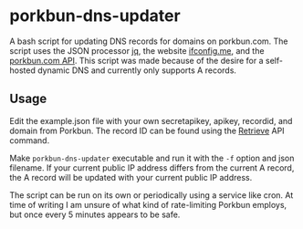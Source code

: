 # porkbun-dns-updater
A bash script for updating DNS records for domains on porkbun.com. The script uses the JSON processor [jq](https://jqlang.github.io/jq/), the website [ifconfig.me](http://ifconfig.me/), and the [porkbun.com API](https://porkbun.com/api/json/v3/documentation). This script was made because of the desire for a self-hosted dynamic DNS and currently only supports A records.

## Usage

Edit the example.json file with your own secretapikey, apikey, recordid, and domain from Porkbun. The record ID can be found using the [Retrieve](https://porkbun.com/api/json/v3/documentation#DNS%20Retrieve%20Records%20by%20Domain%20or%20ID) API command.

Make `porkbun-dns-updater` executable and run it with the `-f` option and json filename. If your current public IP address differs from the current A record, the A record will be updated with your current public IP address.

The script can be run on its own or periodically using a service like cron. At time of writing I am unsure of what kind of rate-limiting Porkbun employs, but once every 5 minutes appears to be safe.